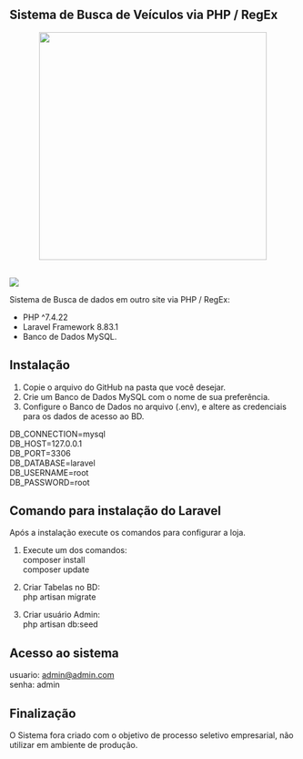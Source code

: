 ## Sistema de Busca de Veículos via PHP / RegEx

<p align="center"><a href="https://laravel.com" target="_blank"><img src="https://raw.githubusercontent.com/laravel/art/master/logo-lockup/5%20SVG/2%20CMYK/1%20Full%20Color/laravel-logolockup-cmyk-red.svg" width="400"></a></p>

<br>
<img src="https://user-images.githubusercontent.com/67340099/154813929-108de5b4-4d52-4d50-b9e5-b497d569e75c.png" >
<br>

Sistema de Busca de dados em outro site via PHP / RegEx:

-   PHP ^7.4.22
-   Laravel Framework 8.83.1
-   Banco de Dados MySQL.

## Instalação

1. Copie o arquivo do GitHub na pasta que você desejar.
2. Crie um Banco de Dados MySQL com o nome de sua preferência.
3. Configure o Banco de Dados no arquivo (.env), e altere as credenciais para os dados de acesso ao BD.

<p>DB_CONNECTION=mysql<br/>
DB_HOST=127.0.0.1<br/>
DB_PORT=3306<br/>
DB_DATABASE=laravel<br/>
DB_USERNAME=root<br/>
DB_PASSWORD=root<p>

## Comando para instalação do Laravel

Após a instalação execute os comandos para configurar a loja.

1. Execute um dos comandos:<br/>
   composer install<br/>
   composer update<br/>

2. Criar Tabelas no BD:<br/>
   php artisan migrate<br/>

3. Criar usuário Admin:<br/>
   php artisan db:seed<br/>

## Acesso ao sistema

usuario: admin@admin.com<br/>
senha: admin<br/>

## Finalização

O Sistema fora criado com o objetivo de processo seletivo empresarial, não utilizar em
ambiente de produção.
